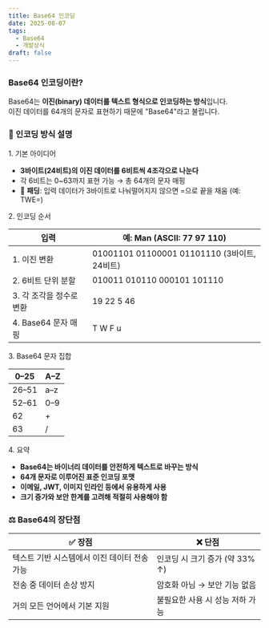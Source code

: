 ```yaml
---
title: Base64 인코딩
date: 2025-08-07
tags:
  - Base64
  - 개발상식
draft: false
---
```

### Base64 인코딩이란?

Base64는 **이진(binary) 데이터를 텍스트 형식으로 인코딩하는 방식**입니다.  
이진 데이터를 64개의 문자로 표현하기 때문에 "Base64"라고 불립니다.

### 🔢 인코딩 방식 설명

1\. 기본 아이디어

-   **3바이트(24비트)의 이진 데이터를 6비트씩 4조각으로 나눈다**
-   각 6비트는 0~63까지 표현 가능 → 총 64개의 문자 매핑
-   📌 **패딩**: 입력 데이터가 3바이트로 나눠떨어지지 않으면 =으로 끝을 채움 (예: TWE=)

2\. 인코딩 순서

| 입력 | 예: Man (ASCII: 77 97 110) |
| --- | --- |
| 1\. 이진 변환 | 01001101 01100001 01101110 (3바이트, 24비트) |
| 2\. 6비트 단위 분할 | 010011 010110 000101 101110 |
| 3\. 각 조각을 정수로 변환 | 19 22 5 46 |
| 4\. Base64 문자 매핑 | T W F u |

3\. Base64 문자 집합

| 0–25 | A–Z |
| --- | --- |
| 26–51 | a–z |
| 52–61 | 0–9 |
| 62 | + |
| 63 | / |

4\. 요약

-   **Base64는 바이너리 데이터를 안전하게 텍스트로 바꾸는 방식**
-   **64개 문자로 이루어진 표준 인코딩 포맷**
-   **이메일, JWT, 이미지 인라인 등에서 유용하게 사용**
-   **크기 증가와 보안 한계를 고려해 적절히 사용해야 함**

### ⚖️ Base64의 장단점

| ✅ 장점                      |  ❌ 단점                 |
| ------------------------- | --------------------- |
| 텍스트 기반 시스템에서 이진 데이터 전송 가능 | 인코딩 시 크기 증가 (약 33% ↑) |
| 전송 중 데이터 손상 방지            | 암호화 아님 → 보안 기능 없음     |
| 거의 모든 언어에서 기본 지원          | 불필요한 사용 시 성능 저하 가능    |
